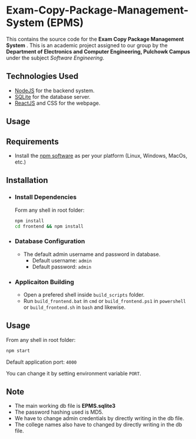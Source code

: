 # Exam-Copy-Package-Management-System (EPMS)

This contains the source code for the **Exam Copy Package Management System** . This is an academic project assigned to our group by the **Department of Electronics and Computer Engineering, Pulchowk Campus** under the subject _Software Engineering_.

## Technologies Used

- [NodeJS](https://nodejs.org/en/) for the backend system.
- [SQLite](https://www.sqlitetutorial.net/sqlite-nodejs/) for the database server.
- [ReactJS](https://reactjs.org/) and CSS for the webpage.

## Usage

## Requirements

- Install the [npm software](https://nodejs.org/en/download/) as per your platform (Linux, Windows, MacOs, etc.)

## Installation

- ### Install Dependencies

  Form any shell in root folder:

  ```sh
  npm install
  cd frontend && npm install
  ```

- ### Database Configuration

  - The default admin username and password in database.
    - Default username: `admin`
    - Default password: `admin`

- ### Applicaiton Building

  - Open a prefered shell inside `build_scripts` folder.
  - Run `build_frontend.bat` in `cmd` or `build_frontend.ps1` in `powershell` or `build_frontend.sh` in `bash` and likewise.

## Usage

From any shell in root folder:

```sh
npm start
```

Default application port: `4000`

You can change it by setting environment variable `PORT`.

## Note
- The main working db file is **EPMS.sqlite3**
- The password hashing used is MD5.
- We have to change admin credentials by directly writing in the db file.
- The college names also have to changed by directly writing in the db file.
